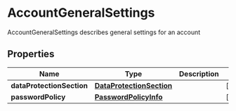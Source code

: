

# AccountGeneralSettings

AccountGeneralSettings describes general settings for an account
## Properties

Name | Type | Description | Notes
------------ | ------------- | ------------- | -------------
**dataProtectionSection** | [**DataProtectionSection**](DataProtectionSection.md) |  |  [optional]
**passwordPolicy** | [**PasswordPolicyInfo**](PasswordPolicyInfo.md) |  |  [optional]



